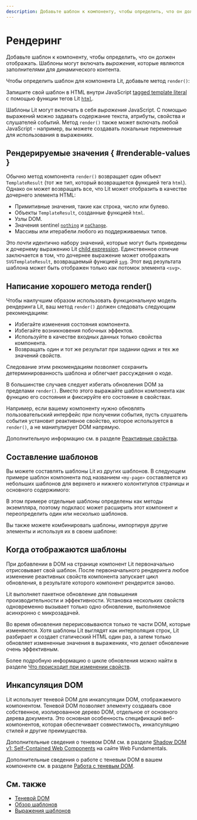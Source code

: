 ```yaml
---
description: Добавьте шаблон к компоненту, чтобы определить, что он должен отображать. Шаблоны могут включать выражения, которые являются заполнителями для динамического контента
---
```


# Рендеринг

Добавьте шаблон к компоненту, чтобы определить, что он должен отображать. Шаблоны могут включать _выражения_, которые являются заполнителями для динамического контента.

Чтобы определить шаблон для компонента Lit, добавьте метод `render()`:

<litdev-example sandbox-base-url="https://playground.lit.dev/" style="--litdev-example-editor-lines-ts:11; --litdev-example-editor-lines-js:9; --litdev-example-preview-height:80px" project="v3-docs/templates/define" filename="my-element.ts"></litdev-example>

Запишите свой шаблон в HTML внутри JavaScript [tagged template literal](https://developer.mozilla.org/docs/Web/JavaScript/Reference/Template_literals#tagged_templates) с помощью функции тегов Lit [`html`](https://lit.dev/docs/v3/api/templates/#html).

Шаблоны Lit могут включать в себя _выражения_ JavaScript. С помощью выражений можно задавать содержание текста, атрибуты, свойства и слушателей событий. Метод `render()` также может включать любой JavaScript - например, вы можете создавать локальные переменные для использования в выражениях.

## Рендерируемые значения { #renderable-values }

Обычно метод компонента `render()` возвращает один объект `TemplateResult` (тот же тип, который возвращается функцией тега `html`). Однако он может возвращать все, что Lit может отобразить в качестве дочернего элемента HTML:

-   Примитивные значения, такие как строка, число или булево.
-   Объекты `TemplateResult`, созданные функцией `html`.
-   Узлы DOM.
-   Значения sentinel [`nothing`](../templates/conditionals.md#conditionally-rendering-nothing) и [`noChange`](../templates/custom-directives.md#signaling-no-change).
-   Массивы или итерабели любого из поддерживаемых типов.

Это _почти_ идентично набору значений, которые могут быть приведены к дочернему выражению Lit [child expression](../templates/expressions.md#child-expressions). Единственное отличие заключается в том, что дочернее выражение может отображать `SVGTemplateResult`, возвращаемый функцией [`svg`](https://lit.dev/docs/v3/api/templates/#svg). Этот вид результата шаблона может быть отображен только как потомок элемента `<svg>`.

## Написание хорошего метода render()

Чтобы наилучшим образом использовать функциональную модель рендеринга Lit, ваш метод `render()` должен следовать следующим рекомендациям:

-   Избегайте изменения состояния компонента.
-   Избегайте возникновения побочных эффектов.
-   Используйте в качестве входных данных только свойства компонента.
-   Возвращать один и тот же результат при задании одних и тех же значений свойств.

Следование этим рекомендациям позволяет сохранить детерминированность шаблона и облегчает рассуждения о коде.

В большинстве случаев следует избегать обновления DOM за пределами `render()`. Вместо этого выражайте шаблон компонента как функцию его состояния и фиксируйте его состояние в свойствах.

Например, если вашему компоненту нужно обновлять пользовательский интерфейс при получении события, пусть слушатель события установит реактивное свойство, которое используется в `render()`, а не манипулирует DOM напрямую.

Дополнительную информацию см. в разделе [Реактивные свойства](properties.md).

## Составление шаблонов

Вы можете составлять шаблоны Lit из других шаблонов. В следующем примере шаблон компонента под названием `<my-page>` составляется из небольших шаблонов для верхнего и нижнего колонтитулов страницы и основного содержимого:

<litdev-example sandbox-base-url="https://playground.lit.dev/" style="--litdev-example-editor-lines-ts:34; --litdev-example-editor-lines-js:37; --litdev-example-preview-height:90px" project="v3-docs/templates/compose" filename="my-page.ts"></litdev-example>

В этом примере отдельные шаблоны определены как методы экземпляра, поэтому подкласс может расширить этот компонент и переопределить один или несколько шаблонов.

Вы также можете комбинировать шаблоны, импортируя другие элементы и используя их в своем шаблоне:

<litdev-example sandbox-base-url="https://playground.lit.dev/" style="--litdev-example-editor-lines-ts:18; --litdev-example-editor-lines-js:17; --litdev-example-preview-height:120px" project="v3-docs/templates/composeimports"></litdev-example>

## Когда отображаются шаблоны

При добавлении в DOM на странице компонент Lit первоначально отрисовывает свой шаблон. После первоначального рендеринга любое изменение реактивных свойств компонента запускает цикл обновления, в результате которого компонент рендерится заново.

Lit выполняет пакетное обновление для повышения производительности и эффективности. Установка нескольких свойств одновременно вызывает только одно обновление, выполняемое асинхронно с микрозадачей.

Во время обновления перерисовываются только те части DOM, которые изменяются. Хотя шаблоны Lit выглядят как интерполяция строк, Lit разбирает и создает статический HTML один раз, а затем только обновляет измененные значения в выражениях, что делает обновление очень эффективным.

Более подробную информацию о цикле обновления можно найти в разделе [Что происходит при изменении свойств](properties.md#when-properties-change).

## Инкапсуляция DOM

Lit использует теневой DOM для инкапсуляции DOM, отображаемого компонентом. Теневой DOM позволяет элементу создавать свое собственное, изолированное дерево DOM, отдельное от основного дерева документа. Это основная особенность спецификаций веб-компонентов, которая обеспечивает совместимость, инкапсуляцию стилей и другие преимущества.

Дополнительные сведения о теневом DOM см. в разделе [Shadow DOM v1: Self-Contained Web Components](https://developers.google.com/web/fundamentals/web-components/shadowdom) на сайте Web Fundamentals.

Дополнительные сведения о работе с теневым DOM в вашем компоненте см. в разделе [Работа с теневым DOM](shadow-dom.md).

## См. также

-   [Теневой DOM](shadow-dom.md)
-   [Обзор шаблонов](../templates/overview.md)
-   [Выражения шаблонов](../templates/expressions.md)
